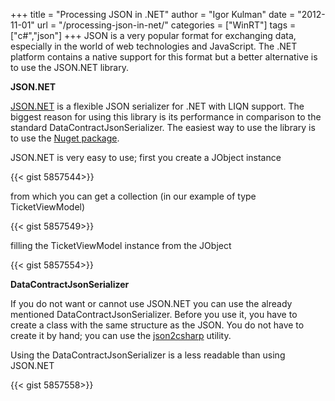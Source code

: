 +++
title = "Processing JSON in .NET"
author = "Igor Kulman"
date = "2012-11-01"
url = "/processing-json-in-net/"
categories = ["WinRT"]
tags = ["c#","json"]
+++
JSON is a very popular format for exchanging data, especially in the world of web technologies and JavaScript. The .NET platform contains a native support for this format but a better alternative is to use the JSON.NET library.

**JSON.NET**

[JSON.NET][1] is a flexible JSON serializer for .NET with LIQN support. The biggest reason for using this library is its performance in comparison to the standard DataContractJsonSerializer. The easiest way to use the library is to use the [Nuget package][2].

JSON.NET is very easy to use; first you create a JObject instance

{{< gist 5857544>}}

<!--more-->

from which you can get a collection (in our example of type TicketViewModel)

{{< gist 5857549>}}

filling the TicketViewModel instance from the JObject

{{< gist 5857554>}}

**DataContractJsonSerializer**

If you do not want or cannot use JSON.NET you can use the already mentioned DataContractJsonSerializer. Before you use it, you have to create a class with the same structure as the JSON. You do not have to create it by hand; you can use the [json2csharp][3] utility.

Using the DataContractJsonSerializer is a less readable than using JSON.NET

{{< gist 5857558>}}

 [1]: http://james.newtonking.com/projects/json-net.aspx
 [2]: https://nuget.org/packages/Newtonsoft.Json
 [3]: http://json2csharp.com/
